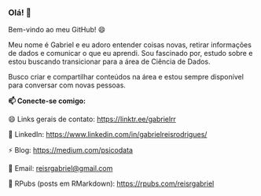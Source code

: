 ### Olá! 👋
Bem-vindo ao meu GitHub! 😄

Meu nome é Gabriel e eu adoro entender coisas novas, retirar informações de dados e comunicar o que eu aprendi. Sou fascinado por, estudo sobre e estou buscando transicionar para a área de Ciência de Dados.

Busco criar e compartilhar conteúdos na área e estou sempre disponível para conversar com novas pessoas.

**📫 Conecte-se comigo:**

😄 Links gerais de contato: https://linktr.ee/gabrielrr

🌱 LinkedIn: https://www.linkedin.com/in/gabrielreisrodrigues/

⚡ Blog: https://medium.com/psicodata

💬 Email: reisrgabriel@gmail.com

🔭 RPubs (posts em RMarkdown): https://rpubs.com/reisrgabriel

<!--
**GabrielReisR/GabrielReisR** is a ✨ _special_ ✨ repository because its `README.md` (this file) appears on your GitHub profile.

Here are some ideas to get you started:

- 🔭 I’m currently working on ...
- 🌱 I’m currently learning ...
- 👯 I’m looking to collaborate on ...
- 🤔 I’m looking for help with ...
- 💬 Ask me about ...

- 😄 Pronouns: ...
- ⚡ Fun fact: ...
-->
